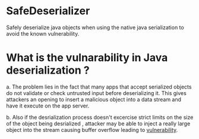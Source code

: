 # SafeDeserializer

Safely deserialize java objects when using the native java serialization to avoid the known vulnerability. 

# What is the vulnarability in Java deserialization ?

a. The problem lies in the fact that many apps that accept serialized objects do not validate or check untrusted input before deserializing it. This gives attackers an opening to insert a malicious object into a data stream and have it execute on the app server. 

b. Also if the desrialization process doesn't excercise strict limits on the size of the object being desrialized , attacker may be able to inject a really large object into the stream causing buffer overflow leading to [vulnerability](https://www.owasp.org/index.php/Buffer_Overflow).


